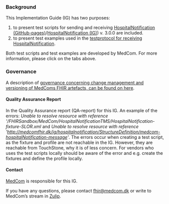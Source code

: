 ### Background

This Implementation Guide (IG) has two purposes: 
  1) to present test scripts for sending and receiving [HospitalNotification (GitHub-pages)](https://medcomdk.github.io/dk-medcom-hospitalnotification)/[HospitalNotification (IG)](https://medcomfhir.dk/ig/hospitalnotification/)) v. 3.0.0 are included. 
  2) to present test examples used in the [testprotocol for receiving HospitalNotification](https://medcomdk.github.io/dk-medcom-hospitalnotification/#2-test-and-certification).

Both test scripts and test examples are developed by MedCom. For more information, please click on the tabs above.

### Governance
A description of <a href="https://medcomdk.github.io/MedComLandingPage/#4-change-management-and-versioning">governance concerning change management and versioning of MedComs FHIR artefacts, can be found on here</a>.

#### Quality Assurance Report
In the Quality Assurance report (QA-report) for this IG. An example of the errors: *Unable to resolve resource with reference '/FHIRSandbox/MedCom/HospitalNotificationTMS/HospitalNotification-fixture-SLOR.xml* and *Unable to resolve resource with reference 'http://medcomfhir.dk/ig/hospitalnotification/StructureDefinition/medcom-hospitalNotification-message'*. The errors occur when creating a test script, as the fixture and profile are not reachable in the IG. However, they are reachable from TouchStone, why it is of less concern. For vendors who uses the test scripts locally should be aware of the error and e.g. create the fixtures and define the profile locally.

#### Contact
<a href="https://www.medcom.dk/">MedCom</a> is responsible for this IG.

If you have any questions, please contact <a href="mailto:fhir@medcom.dk">fhir@medcom.dk</a> or write to MedCom’s stream in <a href="https://chat.fhir.org/#narrow/stream/315677-denmark.2Fmedcom.2FFHIRimplementationErfaGroup">Zulip</a>.